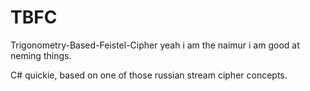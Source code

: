 # TBFC
Trigonometry-Based-Feistel-Cipher yeah i am the naimur i am good at neming things.


C# quickie, based on one of those russian stream cipher concepts.
